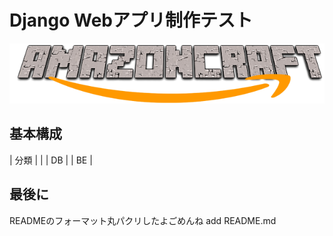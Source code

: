 # Django Webアプリ制作テスト
![amazoncraft.png](./media/amazoncraft.png)
<br>

## 基本構成
| 分類 
|
|
| DB
|
| BE
|

## 

##

## 最後に
READMEのフォーマット丸パクリしたよごめんね
add README.md